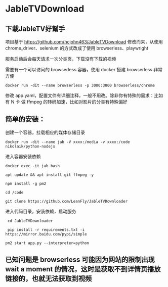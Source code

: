# JableTVDownload

## 下載JableTV好幫手
项目基于 https://github.com/hcjohn463/JableTVDownload 修改而来，从使用chrome_driver、selenium 的方式改成了使用 browserless、playwright

服务启动后会每天请求一次分类页，下载没有下载的视频

需要有一个可以访问的 browserless 容器，使用 docker 搭建 browserless 非常方便

``` docker run -dit --name browserless -p 3000:3000 browserless/chrome ```

修改 app.yaml，配置文件有详细注释，一般不用改。除非你有特殊的需求：比如有 N 卡 做 ffmpeg 的转码加速，比如对影片的分类有特殊偏好

## 简单的安装：
创建一个容器，挂载相应的媒体存储目录

``` docker run -dit --name jab -V xxxx:/media -v xxxx:/code nikolaik/python-nodejs ```

进入容器安装依赖

``` docker exec -it jab bash ```

``` apt update && apt install git ffmpeg -y ```

``` npm install -g pm2 ```

``` cd /code ```

``` git clone https://github.com/LeanFly/JableTVDownloader ```

进入代码目录，安装依赖，启动服务

``` cd JableTVDownloader```

``` pip install -r requirements.txt -i https://mirror.baidu.com/pypi/simple```

``` pm2 start app.py --interpreter=python ```


## 已知问题是 browserless 可能因为网站的限制出现 wait a moment 的情况，这时是获取不到详情页播放链接的，也就无法获取到视频
